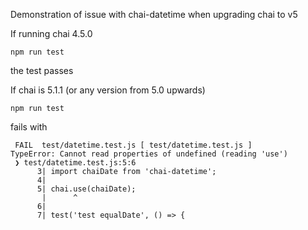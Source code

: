 Demonstration of issue with chai-datetime when upgrading chai to v5

If running chai 4.5.0

`npm run test`

the test passes

If chai is 5.1.1 (or any version from 5.0 upwards)

`npm run test`

fails with

```
 FAIL  test/datetime.test.js [ test/datetime.test.js ]
TypeError: Cannot read properties of undefined (reading 'use')
 ❯ test/datetime.test.js:5:6
      3| import chaiDate from 'chai-datetime';
      4|
      5| chai.use(chaiDate);
       |      ^
      6|
      7| test('test equalDate', () => {
```
